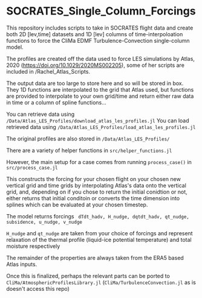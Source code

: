 # SOCRATES_Single_Column_Forcings

This repository includes scripts to take in SOCRATES flight data and create both 2D [lev,time] datasets and 1D [lev] columns of time-interpoloation functions to force the CliMa EDMF Turbulence-Convection single-column model.

The profiles are created off the data used to force LES simulations by Atlas, 2020 (https://doi.org/10.1029/2020MS002205), some of her scripts are included in /Rachel_Atlas_Scripts.

The output data are too large to store here and so will be stored in box. They 1D functions are interpolated to the grid that Atlas used, but functions are provided to interpolate to your own grid/time and return either raw data in time or a column of spline functions...


You can retrieve data using `/Data/Atlas_LES_Profiles/download_atlas_les_profiles.jl`
You can load retrieved data using  `/Data/Atlas_LES_Profiles/load_atlas_les_profiles.jl`

The original profiles are also stored in `/Data/Atlas_LES_Profiles/`

There are a variety of helper functions in `src/helper_functions.jl`

However, the main setup for a case comes from running `process_case()` in `src/process_case.jl`

This constructs the forcing for your chosen flight on your chosen new vertical grid and time grids by interpolating Atlas's data onto the vertical grid, and, depending on if you chose to return the initial conidtion or not, either returns that initial conditoin or converts the time dimension into splines which can be evaluated at your chosen timestep. 


The model returns forcings ` dTdt_hadv, H_nudge, dqtdt_hadv, qt_nudge, subsidence, u_nudge, v_nudge`

`H_nudge` and `qt_nudge` are taken from your choice of forcings and represent relaxation of the thermal profile (liquid-ice potential temperature) and total moisture respectively

The remainder of the properties are always taken from the ERA5 based Atlas inputs.



Once this is finalized, perhaps the relevant parts can be ported to `CliMa/AtmosphericProfilesLibrary.jl` (`CliMa/TurbulenceConvection.jl` as is doesn't access this repo)
